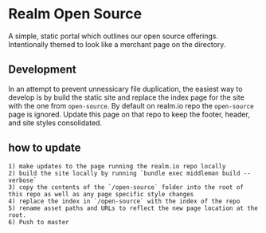 Realm Open Source
=========================

A simple, static portal which outlines our open source offerings. Intentionally
themed to look like a merchant page on the directory.


Development
-----------

In an attempt to prevent unnessicary file duplication, the easiest way to develop is by build the static site and replace the index page for the site with the one from `open-source`. By default on realm.io repo the `open-source` page is ignored. Update this page on that repo to keep the footer, header, and site styles consolidated. 

## how to update

    1) make updates to the page running the realm.io repo locally
    2) build the site locally by running `bundle exec middleman build --verbose`
    3) copy the contents of the `/open-source` folder into the root of this repo as well as any page specific style changes
    4) replace the index in `/open-source` with the index of the repo
    5) rename asset paths and URLs to reflect the new page location at the root. 
    6) Push to master